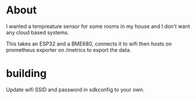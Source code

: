 # About
I wanted a tempreature sensor for some rooms in my house and I don't want any cloud based systems.

This takes an ESP32 and a BME680, connects it to wifi then hosts on prometheus exporter on /metrics to export the data.

# building
Update wifi SSID and password in sdkconfig to your own.
